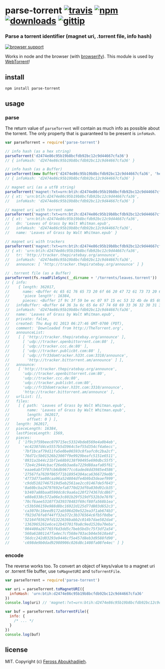 # parse-torrent [![travis](https://img.shields.io/travis/feross/parse-torrent.svg)](https://travis-ci.org/feross/parse-torrent) [![npm](https://img.shields.io/npm/v/parse-torrent.svg)](https://npmjs.org/package/parse-torrent) [![downloads](https://img.shields.io/npm/dm/parse-torrent.svg)](https://npmjs.org/package/parse-torrent) [![gittip](https://img.shields.io/gittip/feross.svg)](https://www.gittip.com/feross/)

### Parse a torrent identifier (magnet uri, .torrent file, info hash)

[![browser support](https://ci.testling.com/feross/parse-torrent.png)](https://ci.testling.com/feross/parse-torrent)

Works in node and the browser (with [browserify](http://browserify.org/)). This module is used by [WebTorrent](http://webtorrent.io)!

## install

```
npm install parse-torrent
```

## usage

### parse

The return value of `parseTorrent` will contain as much info as possible about the
torrent. The only property that is guaranteed to be present is `infoHash`.

```js
var parseTorrent = require('parse-torrent')

// info hash (as a hex string)
parseTorrent('d2474e86c95b19b8bcfdb92bc12c9d44667cfa36')
// { infoHash: 'd2474e86c95b19b8bcfdb92bc12c9d44667cfa36' }

// info hash (as a Buffer)
parseTorrent(new Buffer('d2474e86c95b19b8bcfdb92bc12c9d44667cfa36', 'hex'))
// { infoHash: 'd2474e86c95b19b8bcfdb92bc12c9d44667cfa36' }

// magnet uri (as a utf8 string)
parseTorrent('magnet:?xt=urn:btih:d2474e86c95b19b8bcfdb92bc12c9d44667cfa36')
// { xt: 'urn:btih:d2474e86c95b19b8bcfdb92bc12c9d44667cfa36',
//   infoHash: 'd2474e86c95b19b8bcfdb92bc12c9d44667cfa36' }

// magnet uri with torrent name
parseTorrent('magnet:?xt=urn:btih:d2474e86c95b19b8bcfdb92bc12c9d44667cfa36&dn=Leaves%20of%20Grass%20by%20Walt%20Whitman.epub')
// { xt: 'urn:btih:d2474e86c95b19b8bcfdb92bc12c9d44667cfa36',
//   dn: 'Leaves of Grass by Walt Whitman.epub',
//   infoHash: 'd2474e86c95b19b8bcfdb92bc12c9d44667cfa36',
//   name: 'Leaves of Grass by Walt Whitman.epub' }

// magnet uri with trackers
parseTorrent('magnet:?xt=urn:btih:d2474e86c95b19b8bcfdb92bc12c9d44667cfa36&tr=http%3A%2F%2Ftracker.thepiratebay.org%2Fannounce')
// { xt: 'urn:btih:d2474e86c95b19b8bcfdb92bc12c9d44667cfa36',
//   tr: 'http://tracker.thepiratebay.org/announce',
//   infoHash: 'd2474e86c95b19b8bcfdb92bc12c9d44667cfa36',
//   announce: [ 'http://tracker.thepiratebay.org/announce' ] }

// .torrent file (as a Buffer)
parseTorrent(fs.readFileSync(__dirname + '/torrents/leaves.torrent'))
// { info:
//    { length: 362017,
//      name: <Buffer 4c 65 61 76 65 73 20 6f 66 20 47 72 61 73 73 20 62 79 20 57 61 6c 74 20 57 68 69 74 6d 61 6e 2e 65 70 75 62>,
//      'piece length': 16384,
//      pieces: <Buffer 1f 9c 3f 59 be ec 07 97 15 ec 53 32 4b de 85 69 e4 a0 b4 eb ec 42 30 7d 4c e5 55 7b 5d 39 64 c5 ef 55 d3 54 cf 4a 6e cc 7b f1 bc af 79 d1 1f a5 e0 be 06 ...> },
//   infoBuffer: <Buffer 64 36 3a 6c 65 6e 67 74 68 69 33 36 32 30 31 37 65 34 3a 6e 61 6d 65 33 36 3a 4c 65 61 76 65 73 20 6f 66 20 47 72 61 73 73 20 62 79 20 57 61 6c 74 20 57 ...>,
//   infoHash: 'd2474e86c95b19b8bcfdb92bc12c9d44667cfa36',
//   name: 'Leaves of Grass by Walt Whitman.epub',
//   private: false,
//   created: Thu Aug 01 2013 06:27:46 GMT-0700 (PDT),
//   comment: 'Downloaded from http://TheTorrent.org',
//   announceList:
//    [ [ 'http://tracker.thepiratebay.org/announce' ],
//      [ 'udp://tracker.openbittorrent.com:80' ],
//      [ 'udp://tracker.ccc.de:80' ],
//      [ 'udp://tracker.publicbt.com:80' ],
//      [ 'udp://fr33domtracker.h33t.com:3310/announce',
//        'http://tracker.bittorrent.am/announce' ] ],
//   announce:
//    [ 'http://tracker.thepiratebay.org/announce',
//      'udp://tracker.openbittorrent.com:80',
//      'udp://tracker.ccc.de:80',
//      'udp://tracker.publicbt.com:80',
//      'udp://fr33domtracker.h33t.com:3310/announce',
//      'http://tracker.bittorrent.am/announce' ],
//   urlList: [],
//   files:
//    [ { path: 'Leaves of Grass by Walt Whitman.epub',
//        name: 'Leaves of Grass by Walt Whitman.epub',
//        length: 362017,
//        offset: 0 } ],
//   length: 362017,
//   pieceLength: 16384,
//   lastPieceLength: 1569,
//   pieces:
//    [ '1f9c3f59beec079715ec53324bde8569e4a0b4eb',
//      'ec42307d4ce5557b5d3964c5ef55d354cf4a6ecc',
//      '7bf1bcaf79d11fa5e0be06593c8faafc0c2ba2cf',
//      '76d71c5b01526b23007f9e9929beafc5151e6511',
//      '0931a1b44c21bf1e68b9138f90495e690dbc55f5',
//      '72e4c2944cbacf26e6b3ae8a7229d88aafa05f61',
//      'eaae6abf3f07cb6db9677cc6aded4dd3985e4586',
//      '27567fa7639f065f71b18954304aca6366729e0b',
//      '4773d77ae80caa96a524804dfe4b9bd3deaef999',
//      'c9dd51027467519d5eb2561ae2cc01467de5f643',
//      '0a60bcba24797692efa8770d23df0a830d91cb35',
//      'b3407a88baa0590dc8c9aa6a120f274367dcd867',
//      'e88e8338c572a06e3c801b29f519df532b3e76f6',
//      '70cf6aee53107f3d39378483f69cf80fa568b1ea',
//      'c53b506159e988d8bc16922d125d77d803d652c3',
//      'ca3070c16eed9172ab506d20e522ea3f1ab674b3',
//      'f923d76fe8f44ff32e372c3b376564c6fb5f0dbe',
//      '52164f03629fd1322636babb2c014b7dae582da4',
//      '1363965261e6ce12b43701f0a8c9ed1520a70eba',
//      '004400a267765f6d3dd5c7beb5bd3c75f3df2a54',
//      '560a61801147fa4ec7cf568e703acb04e5610a4d',
//      '56dcc242d03293e9446cf5e457d8eb3d9588fd90',
//      'c698de9b0dad92980906c026d8c1408fa08fe4ec' ] }
```

### encode

The reverse works too. To convert an object of keys/value to a magnet uri or .torrent file
buffer, use `toMagnetURI` and `toTorrentFile`.

```js
var parseTorrent = require('parse-torrent')

var uri = parseTorrent.toMagnetURI({
  infoHash: 'urn:btih:d2474e86c95b19b8bcfdb92bc12c9d44667cfa36'
})
console.log(uri) // 'magnet:?xt=urn:btih:d2474e86c95b19b8bcfdb92bc12c9d44667cfa36'

var buf = parseTorrent.toTorrentFile({
  info: {
    /* ... */
  }
})
console.log(buf)

```

## license

MIT. Copyright (c) [Feross Aboukhadijeh](http://feross.org).
